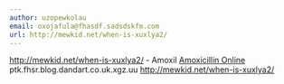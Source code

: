 ```yaml
---
author: uzopewkolau
email: oxojafula@fhasdf.sadsdskfm.com
url: http://mewkid.net/when-is-xuxlya2/
---
```


http://mewkid.net/when-is-xuxlya2/ - Amoxil <a href="http://mewkid.net/when-is-xuxlya2/">Amoxicillin Online</a> ptk.fhsr.blog.dandart.co.uk.xgz.uu http://mewkid.net/when-is-xuxlya2/